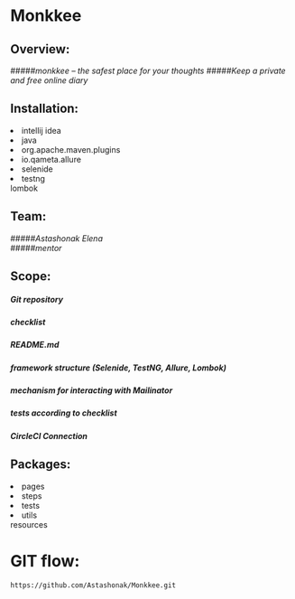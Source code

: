 Monkkee
===============

Overview:
------------------
  
   #####_monkkee – the safest place for your thoughts_
   #####_Keep a private and free online diary_

Installation:
------------------

   <li>intellij idea</li>
   <li>java</li>
   <li>org.apache.maven.plugins</li>
   <li>io.qameta.allure</li>
   <li>selenide</li>
   <li>testng</li>
   lombok
 
Team:
------------------

  #####_Astashonak_ _Elena_  
  #####_mentor_
       
Scope:
------------------
    
   ##### Git repository
   ##### checklist
   ##### README.md
   ##### framework structure (Selenide, TestNG, Allure, Lombok)    
   ##### mechanism for interacting with Mailinator 
   ##### tests according to checklist
   ##### CircleCI Connection  

Packages:
------------------
<li>pages</li>  
<li>steps</li>
<li>tests</li>
<li>utils</li>
resources

 
GIT flow:
=======================

`https://github.com/Astashonak/Monkkee.git` 